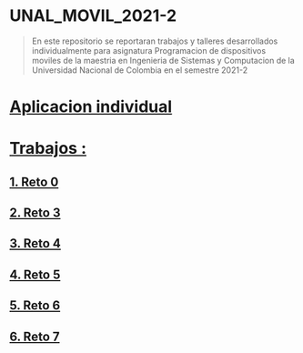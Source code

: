 # UNAL_MOVIL_2021-2
> En este repositorio se reportaran trabajos y talleres desarrollados individualmente para asignatura Programacion de dispositivos moviles de la maestria en Ingenieria de Sistemas y Computacion de la Universidad Nacional de Colombia en el semestre 2021-2

# [Aplicacion individual](https://github.com/camilonfs1/UNAL_MOVIL_2021-2/tree/main/20212PDDM)

# [Trabajos : ](https://github.com/camilonfs1/UNAL_MOVIL_2021-2/tree/main/Workshops)


## [1. Reto 0](https://github.com/camilonfs1/UNAL_MOVIL_2021-2/blob/main/Workshops/reto0.md)

## [2. Reto 3](https://github.com/camilonfs1/UNAL_MOVIL_2021-2/blob/main/Workshops/reto2.md)

## [3. Reto 4](https://github.com/camilonfs1/UNAL_MOVIL_2021-2/blob/main/Workshops/reto4.md)

## [4. Reto 5](https://github.com/camilonfs1/UNAL_MOVIL_2021-2/blob/main/Workshops/reto5.md)

## [5. Reto 6](https://github.com/camilonfs1/UNAL_MOVIL_2021-2/blob/main/Workshops/reto6.md)

## [6. Reto 7](https://github.com/camilonfs1/UNAL_MOVIL_2021-2/blob/main/Workshops/reto7.md)